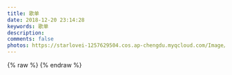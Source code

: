 ```yaml
---
title: 歌单
date: 2018-12-20 23:14:28
keywords: 歌单
description: 
comments: false
photos: https://starlovei-1257629504.cos.ap-chengdu.myqcloud.com/Image/music.png
---
```

{% raw %}
<meting-js
  server="netease"
  type="playlist"
  id="104369664"
  mutex="true">
</meting-js>
{% endraw %}